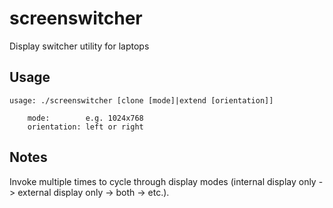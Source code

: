 screenswitcher
==============

Display switcher utility for laptops

Usage
-----

	usage: ./screenswitcher [clone [mode]|extend [orientation]]

	    mode:        e.g. 1024x768
	    orientation: left or right

Notes
-----

Invoke multiple times to cycle through display modes (internal display only -> external display only -> both -> etc.).